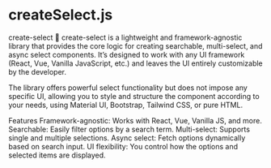 # createSelect.js

create-select 🔗
create-select is a lightweight and framework-agnostic library that provides the core logic for creating searchable, multi-select, and async select components. It’s designed to work with any UI framework (React, Vue, Vanilla JavaScript, etc.) and leaves the UI entirely customizable by the developer.

The library offers powerful select functionality but does not impose any specific UI, allowing you to style and structure the component according to your needs, using Material UI, Bootstrap, Tailwind CSS, or pure HTML.

Features
Framework-agnostic: Works with React, Vue, Vanilla JS, and more.
Searchable: Easily filter options by a search term.
Multi-select: Supports single and multiple selections.
Async select: Fetch options dynamically based on search input.
UI flexibility: You control how the options and selected items are displayed.
